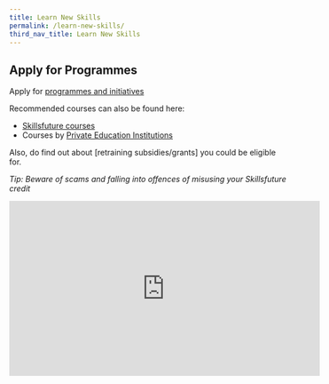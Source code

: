 ```yaml
---
title: Learn New Skills
permalink: /learn-new-skills/
third_nav_title: Learn New Skills
---
```


## Apply for Programmes

Apply for [programmes and initiatives](https://www.ssg-wsg.gov.sg/programmes-and-initiatives.html)

Recommended courses can also be found here:
- [Skillsfuture courses](https://www.myskillsfuture.sg/content/portal/en/training-exchange/course-landing.html)
- Courses by [Private Education Institutions](https://www.ssg.gov.sg/cpe/query-courses.html?_ga=2.8310386.1930620797.1589354900-988416928.1588527179)

Also, do find out about [retraining subsidies/grants] you could be eligible for. 

<em>Tip: Beware of scams and falling into offences of misusing your Skillsfuture credit</em>

<iframe width="560" height="315" src="https://www.youtube.com/embed/6ZiMTBu4FlY" frameborder="0" allow="accelerometer; autoplay; encrypted-media; gyroscope; picture-in-picture" allowfullscreen></iframe>

